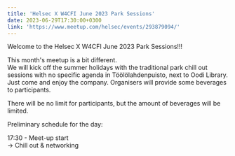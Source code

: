 ```yaml
---
title: 'Helsec X W4CFI June 2023 Park Sessions'
date: 2023-06-29T17:30:00+0300
link: 'https://www.meetup.com/helsec/events/293879094/'
---
```


Welcome to the Helsec X W4CFI June 2023 Park Sessions!!!

 This month's meetup is a bit different.  
We will kick off the summer holidays with the traditional park chill out sessions with no specific agenda in Töölölahdenpuisto, next to Oodi Library.  
Just come and enjoy the company. Organisers will provide some beverages to participants.

 There will be no limit for participants, but the amount of beverages will be limited.

 Preliminary schedule for the day:

 17:30 - Meet-up start  
-> Chill out & networking

 